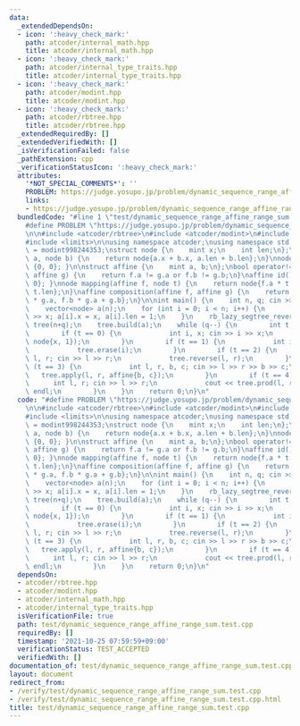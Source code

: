 ```yaml
---
data:
  _extendedDependsOn:
  - icon: ':heavy_check_mark:'
    path: atcoder/internal_math.hpp
    title: atcoder/internal_math.hpp
  - icon: ':heavy_check_mark:'
    path: atcoder/internal_type_traits.hpp
    title: atcoder/internal_type_traits.hpp
  - icon: ':heavy_check_mark:'
    path: atcoder/modint.hpp
    title: atcoder/modint.hpp
  - icon: ':heavy_check_mark:'
    path: atcoder/rbtree.hpp
    title: atcoder/rbtree.hpp
  _extendedRequiredBy: []
  _extendedVerifiedWith: []
  _isVerificationFailed: false
  _pathExtension: cpp
  _verificationStatusIcon: ':heavy_check_mark:'
  attributes:
    '*NOT_SPECIAL_COMMENTS*': ''
    PROBLEM: https://judge.yosupo.jp/problem/dynamic_sequence_range_affine_range_sum
    links:
    - https://judge.yosupo.jp/problem/dynamic_sequence_range_affine_range_sum
  bundledCode: "#line 1 \"test/dynamic_sequence_range_affine_range_sum.test.cpp\"\n\
    #define PROBLEM \"https://judge.yosupo.jp/problem/dynamic_sequence_range_affine_range_sum\"\
    \n\n#include <atcoder/rbtree>\n#include <atcoder/modint>\n#include <iostream>\n\
    #include <limits>\n\nusing namespace atcoder;\nusing namespace std;\n\nusing mint\
    \ = modint998244353;\nstruct node {\n    mint x;\n    int len;\n};\nnode op(node\
    \ a, node b) {\n    return node{a.x + b.x, a.len + b.len};\n}\nnode e() { return\
    \ {0, 0}; }\n\nstruct affine {\n    mint a, b;\n};\nbool operator!=(affine f,\
    \ affine g) {\n    return f.a != g.a or f.b != g.b;\n}\naffine id() { return affine{1,\
    \ 0}; }\nnode mapping(affine f, node t) {\n    return node{f.a * t.x + f.b * t.len,\
    \ t.len};\n}\naffine composition(affine f, affine g) {\n    return affine{f.a\
    \ * g.a, f.b * g.a + g.b};\n}\n\nint main() {\n    int n, q; cin >> n >> q;\n\
    \    vector<node> a(n);\n    for (int i = 0; i < n; i++) {\n        int x; cin\
    \ >> x; a[i].x = x, a[i].len = 1;\n    }\n    rb_lazy_segtree_reversible<node,op,e,affine,mapping,composition,id>\
    \ tree(n+q);\n    tree.build(a);\n    while (q--) {\n        int t; cin >> t;\n\
    \        if (t == 0) {\n            int i, x; cin >> i >> x;\n            tree.insert(i,\
    \ node{x, 1});\n        }\n        if (t == 1) {\n            int i; cin >> i;\n\
    \            tree.erase(i);\n        }\n        if (t == 2) {\n            int\
    \ l, r; cin >> l >> r;\n            tree.reverse(l, r);\n        }\n        if\
    \ (t == 3) {\n            int l, r, b, c; cin >> l >> r >> b >> c;\n         \
    \   tree.apply(l, r, affine{b, c});\n        }\n        if (t == 4) {\n      \
    \      int l, r; cin >> l >> r;\n            cout << tree.prod(l, r).x.val() <<\
    \ endl;\n        }\n    }\n    return 0;\n}\n"
  code: "#define PROBLEM \"https://judge.yosupo.jp/problem/dynamic_sequence_range_affine_range_sum\"\
    \n\n#include <atcoder/rbtree>\n#include <atcoder/modint>\n#include <iostream>\n\
    #include <limits>\n\nusing namespace atcoder;\nusing namespace std;\n\nusing mint\
    \ = modint998244353;\nstruct node {\n    mint x;\n    int len;\n};\nnode op(node\
    \ a, node b) {\n    return node{a.x + b.x, a.len + b.len};\n}\nnode e() { return\
    \ {0, 0}; }\n\nstruct affine {\n    mint a, b;\n};\nbool operator!=(affine f,\
    \ affine g) {\n    return f.a != g.a or f.b != g.b;\n}\naffine id() { return affine{1,\
    \ 0}; }\nnode mapping(affine f, node t) {\n    return node{f.a * t.x + f.b * t.len,\
    \ t.len};\n}\naffine composition(affine f, affine g) {\n    return affine{f.a\
    \ * g.a, f.b * g.a + g.b};\n}\n\nint main() {\n    int n, q; cin >> n >> q;\n\
    \    vector<node> a(n);\n    for (int i = 0; i < n; i++) {\n        int x; cin\
    \ >> x; a[i].x = x, a[i].len = 1;\n    }\n    rb_lazy_segtree_reversible<node,op,e,affine,mapping,composition,id>\
    \ tree(n+q);\n    tree.build(a);\n    while (q--) {\n        int t; cin >> t;\n\
    \        if (t == 0) {\n            int i, x; cin >> i >> x;\n            tree.insert(i,\
    \ node{x, 1});\n        }\n        if (t == 1) {\n            int i; cin >> i;\n\
    \            tree.erase(i);\n        }\n        if (t == 2) {\n            int\
    \ l, r; cin >> l >> r;\n            tree.reverse(l, r);\n        }\n        if\
    \ (t == 3) {\n            int l, r, b, c; cin >> l >> r >> b >> c;\n         \
    \   tree.apply(l, r, affine{b, c});\n        }\n        if (t == 4) {\n      \
    \      int l, r; cin >> l >> r;\n            cout << tree.prod(l, r).x.val() <<\
    \ endl;\n        }\n    }\n    return 0;\n}\n"
  dependsOn:
  - atcoder/rbtree.hpp
  - atcoder/modint.hpp
  - atcoder/internal_math.hpp
  - atcoder/internal_type_traits.hpp
  isVerificationFile: true
  path: test/dynamic_sequence_range_affine_range_sum.test.cpp
  requiredBy: []
  timestamp: '2021-10-25 07:59:59+09:00'
  verificationStatus: TEST_ACCEPTED
  verifiedWith: []
documentation_of: test/dynamic_sequence_range_affine_range_sum.test.cpp
layout: document
redirect_from:
- /verify/test/dynamic_sequence_range_affine_range_sum.test.cpp
- /verify/test/dynamic_sequence_range_affine_range_sum.test.cpp.html
title: test/dynamic_sequence_range_affine_range_sum.test.cpp
---
```

